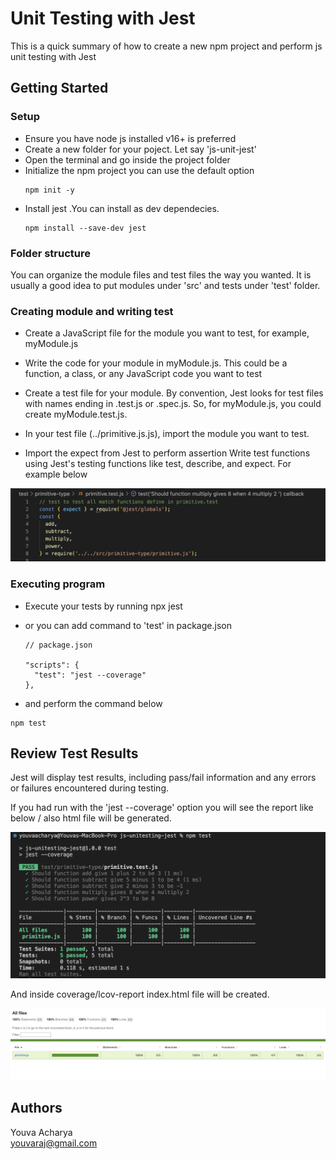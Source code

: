# Unit Testing with Jest

This is a quick summary of how to create a new npm project and perform js unit testing with Jest

## Getting Started

### Setup

- Ensure you have node js installed v16+ is preferred
- Create a new folder for your poject. Let say 'js-unit-jest'
- Open the terminal and go inside the project folder
- Initialize the npm project you can use the default option
  ```
  npm init -y
  ```
- Install jest .You can install as dev dependecies.
  ```
  npm install --save-dev jest
  ```

### Folder structure

You can organize the module files and test files the way you wanted. It is usually a good idea to put modules under 'src' and tests under 'test' folder.

### Creating module and writing test

- Create a JavaScript file for the module you want to test, for example, myModule.js

- Write the code for your module in myModule.js. This could be a function, a class, or any JavaScript code you want to test

- Create a test file for your module. By convention, Jest looks for test files with names ending in .test.js or .spec.js. So, for myModule.js, you could create myModule.test.js.

- In your test file (../primitive.js.js), import the module you want to test.
- Import the expect from Jest to perform assertion
  Write test functions using Jest's testing functions like test, describe, and expect. For example below

![My_Image](SampleSpec.png)

### Executing program

- Execute your tests by running npx jest
- or you can add command to 'test' in package.json

  ```
  // package.json

  "scripts": {
    "test": "jest --coverage"
  },
  ```

- and perform the command below

```
npm test
```

## Review Test Results

Jest will display test results, including pass/fail information and any errors or failures encountered during testing.

If you had run with the 'jest --coverage' option you will see the report like below / also html file will be generated.

![My_Image](TestResultsSample.png)

And inside coverage/lcov-report index.html file will be created.

![My_Image](HtmlReportSample.png)

## Authors

Youva Acharya\
youvaraj@gmail.com
